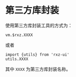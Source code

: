# 第三方库封装

使用第三方库封装工具的方式为：

```
vm.$rxz.XXXX
```

或者

```
import {utils} from 'rxz-ui'
utils.XXXX
```

其中 `XXXX` 为第三方库封装名称。

